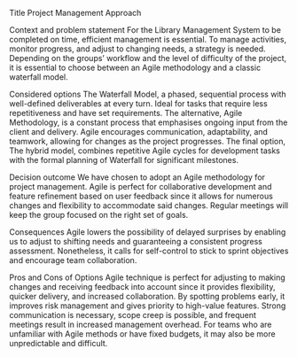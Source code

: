 Title
Project Management Approach

Context and problem statement 
For the Library Management System to be completed on time, efficient management is essential. To manage activities, monitor progress, and adjust to changing needs, a strategy is needed. Depending on the groups’ workflow and the level of difficulty of the project, it is essential to choose between an Agile methodology and a classic waterfall model.

Considered options
The Waterfall Model, a phased, sequential process with well-defined deliverables at every turn. Ideal for tasks that require less repetitiveness and have set requirements. The alternative, Agile Methodology, is a constant process that emphasises ongoing input from the client and delivery. Agile encourages communication, adaptability, and teamwork, allowing for changes as the project progresses. The final option, The hybrid model, combines repetitive Agile cycles for development tasks with the formal planning of Waterfall for significant milestones.

Decision outcome 
We have chosen to adopt an Agile methodology for project management. Agile is perfect for collaborative development and feature refinement based on user feedback since it allows for numerous changes and flexibility to accommodate said changes. Regular meetings will keep the group focused on the right set of goals.

Consequences 
Agile lowers the possibility of delayed surprises by enabling us to adjust to shifting needs and guaranteeing a consistent progress assessment. Nonetheless, it calls for self-control to stick to sprint objectives and encourage team collaboration.

Pros and Cons of Options
Agile technique is perfect for adjusting to making changes and receiving feedback into account since it provides flexibility, quicker delivery, and increased collaboration. By spotting problems early, it improves risk management and gives priority to high-value features. Strong communication is necessary, scope creep is possible, and frequent meetings result in increased management overhead. For teams who are unfamiliar with Agile methods or have fixed budgets, it may also be more unpredictable and difficult.

